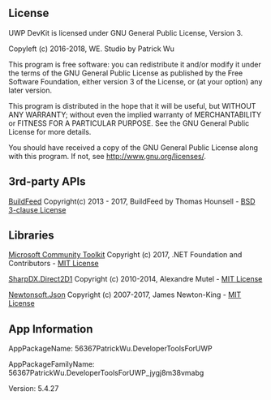 ﻿## License

UWP DevKit is licensed under GNU General Public License, Version 3.

Copyleft (c) 2016-2018, WE. Studio by Patrick Wu

This program is free software: you can redistribute it and/or modify it under the terms of the GNU General Public License as published by the Free Software Foundation, either version 3 of the License, or (at your option) any later version.

This program is distributed in the hope that it will be useful, but WITHOUT ANY WARRANTY; without even the implied warranty of MERCHANTABILITY or FITNESS FOR A PARTICULAR PURPOSE.  See the GNU General Public License for more details.

You should have received a copy of the GNU General Public License along with this program.  If not, see <http://www.gnu.org/licenses/>.

## 3rd-party APIs

[BuildFeed](https://github.com/hounsell/BuildFeed) Copyright(c) 2013 - 2017, BuildFeed by Thomas Hounsell - [BSD 3-clause License](https://github.com/hounsell/BuildFeed/blob/master/LICENSE.md)

## Libraries

[Microsoft Community Toolkit](https://github.com/Microsoft/UWPCommunityToolkit) Copyright (c) 2017, .NET Foundation and Contributors - [MIT License](https://github.com/Microsoft/UWPCommunityToolkit/blob/master/license.md)

[SharpDX.Direct2D1](https://github.com/sharpdx/SharpDX) Copyright (c) 2010-2014, Alexandre Mutel - [MIT License](https://github.com/sharpdx/SharpDX/blob/master/License.txt)

[Newtonsoft.Json](https://github.com/JamesNK/Newtonsoft.Json/) Copyright (c) 2007-2017, James Newton-King - [MIT License](https://raw.githubusercontent.com/JamesNK/Newtonsoft.Json/master/LICENSE.md)

## App Information

AppPackageName: 56367PatrickWu.DeveloperToolsForUWP

AppPackageFamilyName: 56367PatrickWu.DeveloperToolsForUWP_jygj8m38vmabg

Version: 5.4.27




